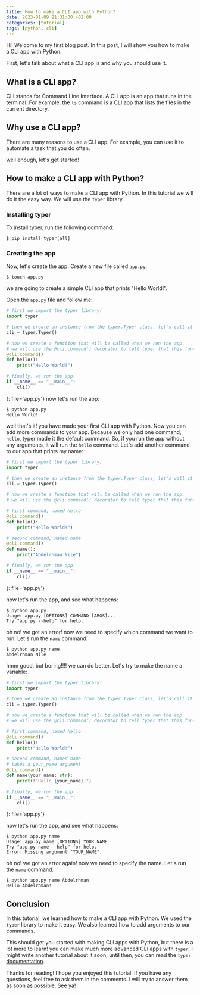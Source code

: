 ```yaml
---
title: How to make a CLI app with Python?
date: 2023-01-09 21:31:00 +02:00
categories: [tutorial]
tags: [python, cli]
---
```


Hi! Welcome to my first blog post. In this post, I will show you how to make a CLI app with Python.

First, let's talk about what a CLI app is and why you should use it.

## What is a CLI app?
CLI stands for Command Line Interface. A CLI app is an app that runs in the terminal. For example, the `ls` command is a CLI app that lists the files in the current directory.

## Why use a CLI app?
There are many reasons to use a CLI app. For example, you can use it to automate a task that you do often.

well enough, let's get started!

## How to make a CLI app with Python?
There are a lot of ways to make a CLI app with Python. In this tutorial we will do it the easy way. We will use the `typer` library.

### Installing typer
To install typer, run the following command:
```console
$ pip install typer[all]
```

### Creating the app
Now, let's create the app. Create a new file called `app.py`:
```console
$ touch app.py
```
we are going to create a simple CLI app that prints "Hello World!".

Open the `app.py` file and follow me:
```python
# first we import the typer library!
import typer

# then we create an instance from the typer.Typer class, let's call it cli.
cli = typer.Typer()

# now we create a function that will be called when we run the app.
# we will use the @cli.command() decorator to tell typer that this function is a command.
@cli.command()
def hello():
    print("Hello World!")

# finally, we run the app.
if __name__ == "__main__":
    cli()
```
{: file='app.py'}
now let's run the app:
```console
$ python app.py
Hello World!
```

well that's it! you have made your first CLI app with Python. Now you can add more commands to your app. Because we only had one command, `hello`, typer made it the default command. So, if you run the app without any arguments, it will run the `hello` command.
Let's add another command to our app that prints my name:

```python
# first we import the typer library!
import typer

# then we create an instance from the typer.Typer class, let's call it cli.
cli = typer.Typer()

# now we create a function that will be called when we run the app.
# we will use the @cli.command() decorator to tell typer that this function is a command.

# first command, named hello
@cli.command()
def hello():
    print("Hello World!")

# second command, named name
@cli.command()
def name():
    print("Abdelrhman Nile")

# finally, we run the app.
if __name__ == "__main__":
    cli()
```
{: file='app.py'}

now let's run the app, and see what happens:
```console
$ python app.py
Usage: app.py [OPTIONS] COMMAND [ARGS]...
Try "app.py --help" for help.
```
oh no! we got an error! now we need to specify which command we want to run. Let's run the `name` command:
```console
$ python app.py name
Abdelrhman Nile
```
hmm good, but boring!!!! we can do better. Let's try to make the name a variable:
```python
# first we import the typer library!
import typer

# then we create an instance from the typer.Typer class, let's call it cli.
cli = typer.Typer()

# now we create a function that will be called when we run the app.
# we will use the @cli.command() decorator to tell typer that this function is a command.

# first command, named hello
@cli.command()
def hello():
    print("Hello World!")

# second command, named name
# takes a your_name argument
@cli.command()
def name(your_name: str):
    print(f"Hello {your_name}!")

# finally, we run the app.
if __name__ == "__main__":
    cli()
```
{: file='app.py'}

now let's run the app, and see what happens:
```console
$ python app.py name
Usage: app.py name [OPTIONS] YOUR_NAME
Try "app.py name --help" for help.
Error: Missing argument "YOUR_NAME".
```
oh no! we got an error again! now we need to specify the name. Let's run the `name` command:
```console
$ python app.py name Abdelrhman
Hello Abdelrhman!
```

## Conclusion
In this tutorial, we learned how to make a CLI app with Python. We used the `typer` library to make it easy. We also learned how to add arguments to our commands.

This should get you started with making CLI apps with Python, but there is a lot more to learn! you can make much more advanced CLI apps with `typer`. I might write another tutorial about it soon; until then, you can read the `typer` [documentation](https://typer.tiangolo.com/).

Thanks for reading! I hope you enjoyed this tutorial. If you have any questions, feel free to ask them in the comments. I will try to answer them as soon as possible. See ya!